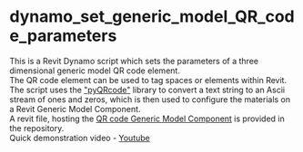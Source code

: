 # dynamo_set_generic_model_QR_code_parameters
This is a Revit Dynamo script which sets the parameters of a three dimensional generic model QR code element.<br>
The QR code element can be used to tag spaces or elements within Revit.<br>
The script uses the ["pyQRcode"](https://pythonhosted.org/PyQRCode/) library to convert a text string to an Ascii stream of ones and zeros, which is then used to configure the materials on a Revit Generic Model Component.<br>
A revit file, hosting the [QR code Generic Model Component](https://github.com/tm-monaghan/Dynamo_set_generic_model_QR_code_parameters/blob/main/Revit_QR_code_host_file.rvt) is provided in the repository.<br>
Quick demonstration video - [Youtube](https://www.youtube.com/watch?v=hBDYQQNftUw)
